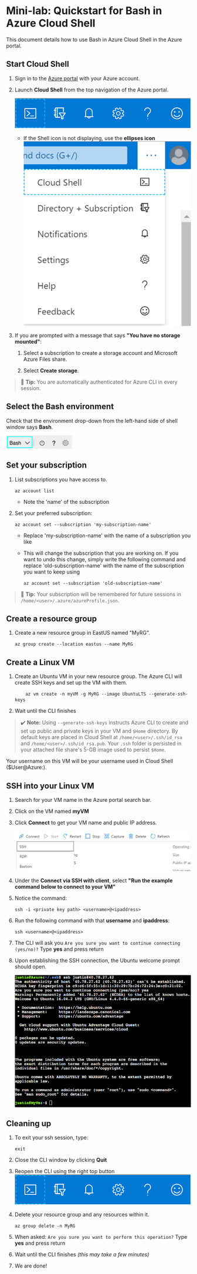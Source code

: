 # Mini-lab: Quickstart for Bash in Azure Cloud Shell

This document details how to use Bash in Azure Cloud Shell in the Azure portal.

## Start Cloud Shell

1. Sign in to the [Azure portal](https://portal.azure.com) with your Azure account.

1. Launch **Cloud Shell** from the top navigation of the Azure portal.

    ![Cloud Shell icon](../../Linked_Image_Files/shell-icon.png)
    
    * If the Shell icon is not displaying, use the **ellipses icon**
        ![Ellipses icon](../../Linked_Image_Files/three-points.png)

1. If you are prompted with a message that says **"You have no storage mounted"**:

    1. Select a subscription to create a storage account and Microsoft Azure Files share.

    1. Select **Create storage**.

>:pencil: **Tip:** You are automatically authenticated for Azure CLI in every session.

## Select the Bash environment

Check that the environment drop-down from the left-hand side of shell window says **Bash**.

![Environment selector showing Bash](../../Linked_Image_Files/env-selector.png)

## Set your subscription

1. List subscriptions you have access to.

    ```
    az account list
    ```
    * Note the 'name' of the subscription 

1. Set your preferred subscription:

    ```
    az account set --subscription 'my-subscription-name'
    ```
    * Replace 'my-subscription-name' with the name of a subscription you like
    * This will change the subscription that you are working on. If you want to undo this change, simply write the following command and replace 'old-subscription-name' with the name of the subscription you want to keep using

        ```
        az account set --subscription 'old-subscription-name'
        ```

>:pencil: **Tip:** Your subscription will be remembered for future sessions in `/home/<user>/.azure/azureProfile.json`.

## Create a resource group

1. Create a new resource group in EastUS named "MyRG".

    ```
    az group create --location eastus --name MyRG
    ```

## Create a Linux VM

1. Create an Ubuntu VM in your new resource group. The Azure CLI will create SSH keys and set up the VM with them.

    ```
        az vm create -n myVM -g MyRG --image UbuntuLTS --generate-ssh-keys
    ```

2. Wait until the CLI finishes

>:heavy_check_mark: **Note:** Using `--generate-ssh-keys` instructs Azure CLI to create and set up public and private keys in your VM and `$Home` directory. By default keys are placed in Cloud Shell at `/home/<user>/.ssh/id_rsa` and `/home/<user>/.ssh/id_rsa.pub`. Your `.ssh` folder is persisted in your attached file share's 5-GB image used to persist `$Home`.

Your username on this VM will be your username used in Cloud Shell ($User@Azure:).

## SSH into your Linux VM

1. Search for your VM name in the Azure portal search bar.

1. Click on the VM named **myVM**

1. Click **Connect** to get your VM name and public IP address.

    ![Connect option](../../Linked_Image_Files/sshcmd-copy.png)

1. Under the **Connect via SSH with client**, select **"Run the example command below to connect to your VM"**

1. Notice the command:

    ```
    ssh -i <private key path> <username>@<ipaddress>
    ```

1. Run the following command with that **username** and **ipaddress**:

    ```
    ssh <username>@<ipaddress>
    ```

1. The CLI will ask you `Are you sure you want to continue connecting (yes/no)?` Type **yes** and press return

1. Upon establishing the SSH connection, the Ubuntu welcome prompt should open.

    ![Ubuntu welcome prompt](../../Linked_Image_Files/ubuntu-welcome.png)

## Cleaning up

1. To exit your ssh session, type:

    ```
    exit
    ```

1. Close the CLI window by clicking **Quit**

1. Reopen the CLI using the right top button
    ![Cloud Shell icon](../../Linked_Image_Files/shell-icon.png)

1. Delete your resource group and any resources within it.

    ```
    az group delete -n MyRG
    ```
1. When asked: `Are you sure you want to perform this operation?` Type **yes** and press return

1. Wait until the CLI finishes *(this may take a few minutes)*

1. We are done!